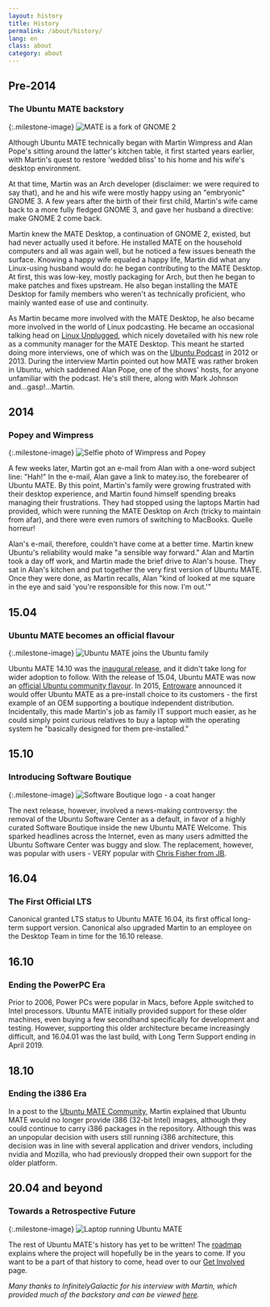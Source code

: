```yaml
---
layout: history
title: History
permalink: /about/history/
lang: en
class: about
category: about
---
```


## Pre-2014
### The Ubuntu MATE backstory

{:.milestone-image}
![MATE is a fork of GNOME 2](/images/history/gnome-mate-fork.svg)

Although Ubuntu MATE technically began with Martin Wimpress and Alan
Pope's sitting around the latter's kitchen table, it first started years
earlier, with Martin's quest to restore 'wedded bliss' to his home and
his wife's desktop environment.

At that time, Martin was an Arch developer (disclaimer: we were required
to say that), and he and his wife were mostly happy using an "embryonic"
GNOME 3. A few years after the birth of their first child, Martin's wife
came back to a more fully fledged GNOME 3, and gave her husband a
directive: make GNOME 2 come back.

Martin knew the MATE Desktop, a continuation of GNOME 2, existed, but
had never actually used it before. He installed MATE on the household
computers and all was again well, but he noticed a few issues beneath
the surface. Knowing a happy wife equaled a happy life, Martin did what
any Linux-using husband would do: he began contributing to the MATE
Desktop. At first, this was low-key, mostly packaging for Arch, but then
he began to make patches and fixes upstream. He also began installing
the MATE Desktop for family members who weren't as technically
proficient, who mainly wanted ease of use and continuity.

As Martin became more involved with the MATE Desktop, he also became
more involved in the world of Linux podcasting. He became an occasional
talking head on [Linux Unplugged](https://linuxunplugged.com/), which
nicely dovetailed with his new role as a community manager for the MATE
Desktop. This meant he started doing more interviews, one of which was
on the [Ubuntu Podcast](https://ubuntupodcast.org/) in 2012 or 2013.
During the interview Martin pointed out how MATE was rather broken in
Ubuntu, which saddened Alan Pope, one of the shows' hosts, for anyone
unfamiliar with the podcast. He's still there, along with Mark Johnson
and...gasp!...Martin.


## 2014
### Popey and Wimpress

{:.milestone-image}
![Selfie photo of Wimpress and Popey](/images/people/wimpress-and-popey.webp)

A few weeks later, Martin got an e-mail from Alan with a one-word
subject line: "Hah!" In the e-mail, Alan gave a link to matey.iso, the
forebearer of Ubuntu MATE. By this point, Martin's family were growing
frustrated with their desktop experience, and Martin found himself
spending breaks managing their frustrations. They had stopped using the
laptops Martin had provided, which were running the MATE Desktop on Arch
(tricky to maintain from afar), and there were even rumors of switching
to MacBooks. Quelle horreur!

Alan's e-mail, therefore, couldn't have come at a better time. Martin
knew Ubuntu's reliability would make "a sensible way forward." Alan and
Martin took a day off work, and Martin made the brief drive to Alan's
house. They sat in Alan's kitchen and put together the very first
version of Ubuntu MATE. Once they were done, as Martin recalls, Alan
"kind of looked at me square in the eye and said 'you're responsible for
this now. I'm out.'"


## 15.04
### Ubuntu MATE becomes an official flavour

{:.milestone-image}
![Ubuntu MATE joins the Ubuntu family](/images/history/join-family.svg)

Ubuntu MATE 14.10 was the [inaugural release](https://ubuntu-mate.org/blog/ubuntu-mate-utopic-final-release/),
and it didn't take long for wider adoption to follow. With the release of
15.04, Ubuntu MATE was now an [official Ubuntu community flavour](https://www.omgubuntu.co.uk/2015/02/ubuntu-mate-is-now-an-official-ubuntu-flavor).
In 2015, [Entroware](https://www.entroware.com) announced it would offer
Ubuntu MATE as a pre-install choice to its customers - the first example
of an OEM supporting a boutique independent distribution. Incidentally,
this made Martin's job as family IT support much easier, as he could
simply point curious relatives to buy a laptop with the operating system
he "basically designed for them pre-installed."


## 15.10
### Introducing Software Boutique

{:.milestone-image}
![Software Boutique logo - a coat hanger](/images/ubuntu-mate/boutique.svg)

The next release, however, involved a news-making controversy: the
removal of the Ubuntu Software Center as a default, in favor of a highly
curated Software Boutique inside the new Ubuntu MATE Welcome. This
sparked headlines across the Internet, even as many users admitted the
Ubuntu Software Center was buggy and slow. The replacement, however,
was popular with users - VERY popular with
[Chris Fisher from JB](https://youtu.be/KhzKnIMbn8g?t=510).


## 16.04
### The First Official LTS

Canonical granted LTS status to Ubuntu MATE 16.04, its first offical
long-term support version. Canonical also upgraded Martin to an employee
on the Desktop Team in time for the 16.10 release.


## 16.10
### Ending the PowerPC Era

Prior to 2006, Power PCs were popular in Macs, before Apple switched to
Intel processors. Ubuntu MATE initially provided support for these older
machines, even buying a few secondhand specifically for development and
testing. However, supporting this older architecture became increasingly
difficult, and 16.04.01 was the last build, with Long Term Support
ending in April 2019.


## 18.10
### Ending the i386 Era

In a post to the [Ubuntu MATE Community](https://ubuntu-mate.community/t/16715),
Martin explained that Ubuntu MATE would no longer provide i386
(32-bit Intel) images, although they could continue to carry i386
packages in the repository. Although this was an unpopular decision
with users still running i386 architecture, this decision was in line
with several application and driver vendors, including nvidia and
Mozilla, who had previously dropped their own support for the older
platform.


## 20.04 and beyond
### Towards a Retrospective Future

{:.milestone-image}
![Laptop running Ubuntu MATE](/images/ubuntu-mate/laptop.png)

The rest of Ubuntu MATE's history has yet to be written! The [roadmap](/faq/roadmap/)
explains where the project will hopefully be in the years to come. If
you want to be a part of that history to come, head over to our
[Get Involved](/get-involved/) page.

*Many thanks to InfinitelyGalactic for his interview with Martin, which
provided much of the backstory and can be viewed [here](https://www.youtube.com/watch?v=-ls8xHhY4fI&t=1528s).*
